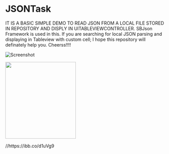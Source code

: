 # JSONTask

IT IS A BASIC SIMPLE DEMO TO READ JSON FROM A LOCAL FILE STORED IN REPOSITORY AND DISPLY IN UITABLEVIEWCONTROLLER.
SBJson Framework is used in this.
If you are searching for local JSON parsing and displaying in Tableview with custom cell; I hope this repository will definately help you.
Cheerss!!!!

![Screenshot](https://ibb.co/d1uVg9)
<p>
    <img src="https://ibb.co/d1uVg9" width="220" height="240" />
</p>
//https://ibb.co/d1uVg9
